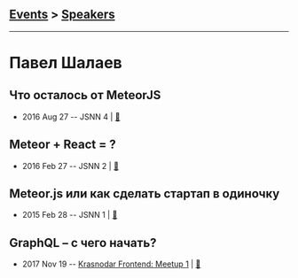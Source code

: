 ## [Events](../README.md) > [Speakers](../speakers.md)
---

# Павел Шалаев

## Что осталось от MeteorJS
- 2016 Aug 27 -- JSNN 4  | [:notebook:](http://slides.com/lawrentiy/historyofmeteorjs#/)  
## Meteor + React &#x3D; ?
- 2016 Feb 27 -- JSNN 2  | [:notebook:](https://slides.com/lawrentiy/meteorreact)  
## Meteor.js или как сделать стартап в одиночку
- 2015 Feb 28 -- JSNN 1  | [:notebook:](http://slides.com/lawrentiy/meteorintroduce#/)  
## GraphQL – с чего начать?
- 2017 Nov 19 -- [Krasnodar Frontend: Meetup 1](https://www.youtube.com/watch?v=Nzg2SrHku7Y)  | [:notebook:](http://slides.com/lawrentiy/deck-6)  
